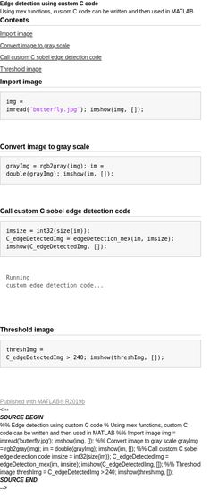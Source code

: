 <!DOCTYPE html
  PUBLIC "-//W3C//DTD HTML 4.01 Transitional//EN">
<html><head>
      <meta http-equiv="Content-Type" content="text/html; charset=utf-8">
   <!--
This HTML was auto-generated from MATLAB code.
To make changes, update the MATLAB code and republish this document.
      --><title>Edge detection using custom C code</title><meta name="generator" content="MATLAB 9.7"><link rel="schema.DC" href="http://purl.org/dc/elements/1.1/"><meta name="DC.date" content="2020-10-20"><meta name="DC.source" content="test.m"><style type="text/css">
html,body,div,span,applet,object,iframe,h1,h2,h3,h4,h5,h6,p,blockquote,pre,a,abbr,acronym,address,big,cite,code,del,dfn,em,font,img,ins,kbd,q,s,samp,small,strike,strong,sub,sup,tt,var,b,u,i,center,dl,dt,dd,ol,ul,li,fieldset,form,label,legend,table,caption,tbody,tfoot,thead,tr,th,td{margin:0;padding:0;border:0;outline:0;font-size:100%;vertical-align:baseline;background:transparent}body{line-height:1}ol,ul{list-style:none}blockquote,q{quotes:none}blockquote:before,blockquote:after,q:before,q:after{content:'';content:none}:focus{outine:0}ins{text-decoration:none}del{text-decoration:line-through}table{border-collapse:collapse;border-spacing:0}

html { min-height:100%; margin-bottom:1px; }
html body { height:100%; margin:0px; font-family:Arial, Helvetica, sans-serif; font-size:10px; color:#000; line-height:140%; background:#fff none; overflow-y:scroll; }
html body td { vertical-align:top; text-align:left; }

h1 { padding:0px; margin:0px 0px 25px; font-family:Arial, Helvetica, sans-serif; font-size:1.5em; color:#d55000; line-height:100%; font-weight:normal; }
h2 { padding:0px; margin:0px 0px 8px; font-family:Arial, Helvetica, sans-serif; font-size:1.2em; color:#000; font-weight:bold; line-height:140%; border-bottom:1px solid #d6d4d4; display:block; }
h3 { padding:0px; margin:0px 0px 5px; font-family:Arial, Helvetica, sans-serif; font-size:1.1em; color:#000; font-weight:bold; line-height:140%; }

a { color:#005fce; text-decoration:none; }
a:hover { color:#005fce; text-decoration:underline; }
a:visited { color:#004aa0; text-decoration:none; }

p { padding:0px; margin:0px 0px 20px; }
img { padding:0px; margin:0px 0px 20px; border:none; }
p img, pre img, tt img, li img, h1 img, h2 img { margin-bottom:0px; } 

ul { padding:0px; margin:0px 0px 20px 23px; list-style:square; }
ul li { padding:0px; margin:0px 0px 7px 0px; }
ul li ul { padding:5px 0px 0px; margin:0px 0px 7px 23px; }
ul li ol li { list-style:decimal; }
ol { padding:0px; margin:0px 0px 20px 0px; list-style:decimal; }
ol li { padding:0px; margin:0px 0px 7px 23px; list-style-type:decimal; }
ol li ol { padding:5px 0px 0px; margin:0px 0px 7px 0px; }
ol li ol li { list-style-type:lower-alpha; }
ol li ul { padding-top:7px; }
ol li ul li { list-style:square; }

.content { font-size:1.2em; line-height:140%; padding: 20px; }

pre, code { font-size:12px; }
tt { font-size: 1.2em; }
pre { margin:0px 0px 20px; }
pre.codeinput { padding:10px; border:1px solid #d3d3d3; background:#f7f7f7; }
pre.codeoutput { padding:10px 11px; margin:0px 0px 20px; color:#4c4c4c; }
pre.error { color:red; }

@media print { pre.codeinput, pre.codeoutput { word-wrap:break-word; width:100%; } }

span.keyword { color:#0000FF }
span.comment { color:#228B22 }
span.string { color:#A020F0 }
span.untermstring { color:#B20000 }
span.syscmd { color:#B28C00 }

.footer { width:auto; padding:10px 0px; margin:25px 0px 0px; border-top:1px dotted #878787; font-size:0.8em; line-height:140%; font-style:italic; color:#878787; text-align:left; float:none; }
.footer p { margin:0px; }
.footer a { color:#878787; }
.footer a:hover { color:#878787; text-decoration:underline; }
.footer a:visited { color:#878787; }

table th { padding:7px 5px; text-align:left; vertical-align:middle; border: 1px solid #d6d4d4; font-weight:bold; }
table td { padding:7px 5px; text-align:left; vertical-align:top; border:1px solid #d6d4d4; }





  </style></head><body><div class="content"><h1>Edge detection using custom C code</h1><!--introduction--><p>Using mex functions, custom C code can be written and then used in MATLAB</p><!--/introduction--><h2>Contents</h2><div><ul><li><a href="#1">Import image</a></li><li><a href="#2">Convert image to gray scale</a></li><li><a href="#3">Call custom C sobel edge detection code</a></li><li><a href="#4">Threshold image</a></li></ul></div><h2 id="1">Import image</h2><pre class="codeinput">img = imread(<span class="string">'butterfly.jpg'</span>);
imshow(img, []);
</pre><img vspace="5" hspace="5" src="test_01.png" alt=""> <h2 id="2">Convert image to gray scale</h2><pre class="codeinput">grayImg = rgb2gray(img);
im = double(grayImg);
imshow(im, []);
</pre><img vspace="5" hspace="5" src="test_02.png" alt=""> <h2 id="3">Call custom C sobel edge detection code</h2><pre class="codeinput">imsize = int32(size(im));
C_edgeDetectedImg = edgeDetection_mex(im, imsize);
imshow(C_edgeDetectedImg, []);
</pre><pre class="codeoutput">Running custom edge detection code...

</pre><img vspace="5" hspace="5" src="test_03.png" alt=""> <h2 id="4">Threshold image</h2><pre class="codeinput">threshImg = C_edgeDetectedImg &gt; 240;
imshow(threshImg, []);
</pre><img vspace="5" hspace="5" src="test_04.png" alt=""> <p class="footer"><br><a href="https://www.mathworks.com/products/matlab/">Published with MATLAB&reg; R2019b</a><br></p></div><!--
##### SOURCE BEGIN #####
%% Edge detection using custom C code
% Using mex functions, custom C code can be written and then used in MATLAB
%% Import image
img = imread('butterfly.jpg');
imshow(img, []);
%% Convert image to gray scale
grayImg = rgb2gray(img);
im = double(grayImg);
imshow(im, []);
%% Call custom C sobel edge detection code
imsize = int32(size(im));
C_edgeDetectedImg = edgeDetection_mex(im, imsize);
imshow(C_edgeDetectedImg, []);
%% Threshold image
threshImg = C_edgeDetectedImg > 240;
imshow(threshImg, []);
##### SOURCE END #####
--></body></html>
